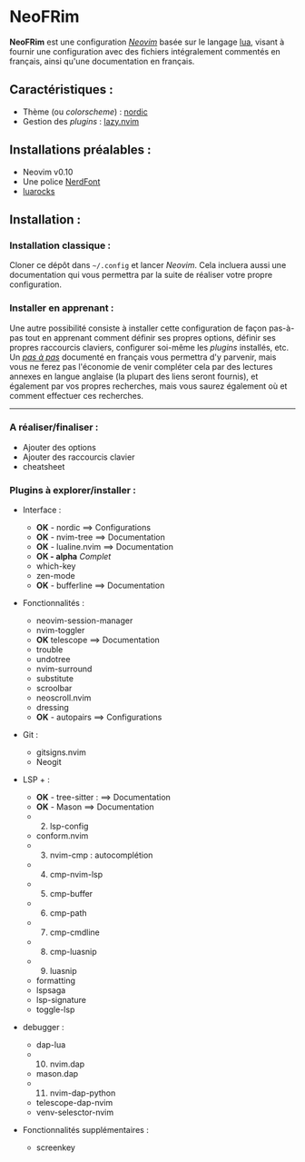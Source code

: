 # NeoFRim
**NeoFRim** est une configuration [*Neovim*](https://neovim.io/) basée sur le langage [lua](https://www.lua.org/), visant à fournir une configuration avec des fichiers intégralement commentés en français, ainsi qu'une documentation en français.

## Caractéristiques :
- Thème (ou *colorscheme*) : [nordic](https://github.com/AlexvZyl/nordic.nvim)
- Gestion des *plugins* : [lazy.nvim](https://github.com/folke/lazy.nvim)

## Installations préalables :
- Neovim v0.10
- Une police [NerdFont](https://www.nerdfonts.com/)
- [luarocks](https://github.com/luarocks/luarocks)

## Installation :

### Installation classique :
Cloner ce dépôt dans `~/.config` et lancer *Neovim*. Cela incluera aussi une documentation qui vous permettra par la suite de réaliser votre propre configuration.

### Installer en apprenant :
Une autre possibilité consiste à installer cette configuration de façon pas-à-pas tout en apprenant comment définir ses propres options, définir ses propres raccourcis claviers, configurer soi-même les *plugins* installés, etc. Un [*pas à pas*](https://github.com/Krystof2so/frenchy_neovim/blob/main/docs/learn_install/pas_a_pas.md) documenté en français vous permettra d'y parvenir, mais vous ne ferez pas l'économie de venir compléter cela par des lectures annexes en langue anglaise (la plupart des liens seront fournis), et également par vos propres recherches, mais vous saurez également où et comment effectuer ces recherches.


--- 

### A réaliser/finaliser :

- Ajouter des options
- Ajouter des raccourcis clavier
- cheatsheet

### Plugins à explorer/installer :

- Interface :
    - **OK** - nordic  ==> Configurations
    - **OK** - nvim-tree ==> Documentation
    - **OK** - lualine.nvim ==> Documentation 
    - **OK - alpha** *Complet*
    - which-key
    - zen-mode
    - **OK** - bufferline ==> Documentation

- Fonctionnalités :
    - neovim-session-manager
    - nvim-toggler
    - **OK** telescope ==> Documentation
    - trouble
    - undotree
    - nvim-surround
    - substitute
    - scroolbar
    - neoscroll.nvim
    - dressing
    - **OK** - autopairs ==> Configurations

- Git :
    - gitsigns.nvim
    - Neogit

- LSP + :
    - **OK** - tree-sitter : ==> Documentation
    - **OK** - Mason ==> Documentation
    - 2. lsp-config
    - conform.nvim
    - 3. nvim-cmp : autocomplétion
    - 4. cmp-nvim-lsp
    - 5. cmp-buffer
    - 6. cmp-path
    - 7. cmp-cmdline
    - 8. cmp-luasnip
    - 9. luasnip
    - formatting
    - lspsaga
    - lsp-signature
    - toggle-lsp

- debugger :
    - dap-lua
    - 10. nvim.dap
    - mason.dap
    - 11. nvim-dap-python
    - telescope-dap-nvim
    - venv-selesctor-nvim

- Fonctionnalités supplémentaires :
    - screenkey 
